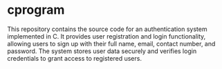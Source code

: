 # cprogram
This repository contains the source code for an authentication system implemented in C. It provides user registration and login functionality, allowing users to sign up with their full name, email, contact number, and password. The system stores user data securely and verifies login credentials to grant access to registered users.
